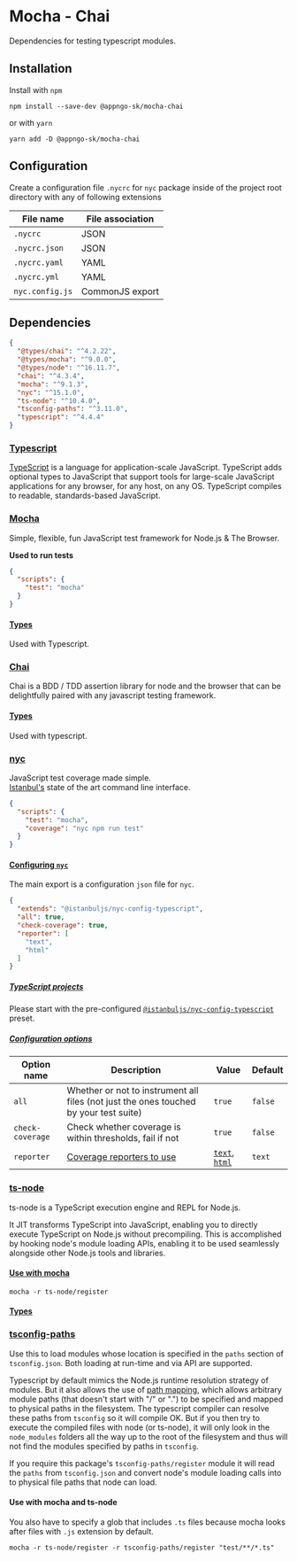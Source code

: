 # Mocha - Chai

Dependencies for testing typescript modules.

## Installation

Install with `npm`

```shell
npm install --save-dev @appngo-sk/mocha-chai
```

or with `yarn`

```shell
yarn add -D @appngo-sk/mocha-chai
```

## Configuration

Create a configuration file `.nycrc` for `nyc` package inside of the project root directory with any of following
extensions

| File name       | File association |
| --------------- | ---------------- |
| `.nycrc`        | JSON             |
| `.nycrc.json`   | JSON             |
| `.nycrc.yaml`   | YAML             |
| `.nycrc.yml`    | YAML             |
| `nyc.config.js` | CommonJS export  |

## Dependencies

```json
{
  "@types/chai": "^4.2.22",
  "@types/mocha": "^9.0.0",
  "@types/node": "^16.11.7",
  "chai": "^4.3.4",
  "mocha": "^9.1.3",
  "nyc": "^15.1.0",
  "ts-node": "^10.4.0",
  "tsconfig-paths": "^3.11.0",
  "typescript": "^4.4.4"
}
```

### [Typescript](https://www.npmjs.com/package/typescript)

[TypeScript](https://www.typescriptlang.org/) is a language for application-scale JavaScript. TypeScript adds optional
types to JavaScript that support tools for large-scale JavaScript applications for any browser, for any host, on any OS.
TypeScript compiles to readable, standards-based JavaScript.

### [Mocha](https://www.npmjs.com/package/mocha)

Simple, flexible, fun JavaScript test framework for Node.js & The Browser.

**Used to run tests**

```json
{
  "scripts": {
    "test": "mocha"
  }
}
```

#### [Types](https://www.npmjs.com/package/@types/mocha)

Used with Typescript.

### [Chai](https://www.npmjs.com/package/chai)

Chai is a BDD / TDD assertion library for node and the browser that can be delightfully paired with any javascript
testing framework.

#### [Types](https://www.npmjs.com/package/@types/chai)

Used with typescript.

### [nyc](https://www.npmjs.com/package/nyc)

JavaScript test coverage made simple.<br/>
[Istanbul's](https://istanbul.js.org/) state of the art command line interface.

```json
{
  "scripts": {
    "test": "mocha",
    "coverage": "nyc npm run test"
  }
}
```

#### [Configuring `nyc`](https://www.npmjs.com/package/nyc#configuring-nyc)

The main export is a configuration `json` file for `nyc`.

```json
{
  "extends": "@istanbuljs/nyc-config-typescript",
  "all": true,
  "check-coverage": true,
  "reporter": [
    "text",
    "html"
  ]
}
```

##### [TypeScript projects](https://www.npmjs.com/package/nyc#typescript-projects)

Please start with the
pre-configured [`@istanbuljs/nyc-config-typescript`](https://www.npmjs.com/package/@istanbuljs/nyc-config-typescript)
preset.

##### [Configuration options](https://www.npmjs.com/package/nyc#common-configuration-options)

| Option name      | Description                                                                               | Value                                                                                                                                                     | Default |
| ---------------- | ----------------------------------------------------------------------------------------- | --------------------------------------------------------------------------------------------------------------------------------------------------------- | ------- |
| `all`            | Whether or not to instrument all files (not just the ones touched by your test suite)     | `true`                                                                                                                                                    | `false` |
| `check-coverage` | Check whether coverage is within thresholds, fail if not                                  | `true`                                                                                                                                                    | `false` |
| `reporter`       | [Coverage reporters to use](https://istanbul.js.org/docs/advanced/alternative-reporters/) | [`text`](https://istanbul.js.org/docs/advanced/alternative-reporters/#html), [`html`](https://istanbul.js.org/docs/advanced/alternative-reporters/#html)  | `text`  |

### [ts-node](https://www.npmjs.com/package/ts-node)

ts-node is a TypeScript execution engine and REPL for Node.js.

It JIT transforms TypeScript into JavaScript, enabling you to directly execute TypeScript on Node.js without
precompiling. This is accomplished by hooking node's module loading APIs, enabling it to be used seamlessly alongside
other Node.js tools and libraries.

#### [Use with mocha](https://typestrong.org/ts-node/docs/recipes/mocha/)

```shell
mocha -r ts-node/register
```

#### [Types](https://www.npmjs.com/package/@types/node)

### [tsconfig-paths](https://www.npmjs.com/package/tsconfig-paths)

Use this to load modules whose location is specified in the `paths` section of `tsconfig.json`. Both loading at run-time
and via API are supported.

Typescript by default mimics the Node.js runtime resolution strategy of modules. But it also allows the use
of [path mapping](https://www.typescriptlang.org/docs/handbook/module-resolution.html), which allows arbitrary module
paths (that doesn't start with "/" or ".")
to be specified and mapped to physical paths in the filesystem. The typescript compiler can resolve these paths
from `tsconfig` so it will compile OK. But if you then try to execute the compiled files with node (or ts-node), it will
only look in the `node_modules` folders all the way up to the root of the filesystem and thus will not find the modules
specified by paths in `tsconfig`.

If you require this package's `tsconfig-paths/register` module it will read the `paths` from `tsconfig.json`
and convert node's module loading calls into to physical file paths that node can load.

#### Use with mocha and ts-node

You also have to specify a glob that includes `.ts` files because mocha looks after files with `.js` extension by
default.

```shell
mocha -r ts-node/register -r tsconfig-paths/register "test/**/*.ts"
```
